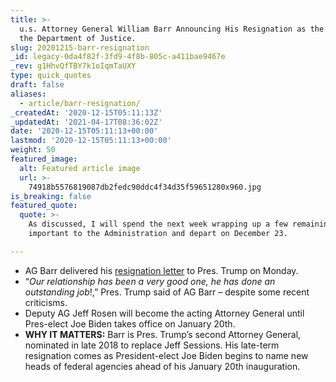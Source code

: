 ```yaml
---
title: >-
  u.s. Attorney General William Barr Announcing His Resignation as the Head of
  the Department of Justice.
slug: 20201215-barr-resignation
_id: legacy-0da4f82f-3fd9-4f8b-805c-a411bae9467e
_rev: g1HhvQfTBY7k1oIqmTaUXY
type: quick_quotes
draft: false
aliases:
  - article/barr-resignation/
_createdAt: '2020-12-15T05:11:13Z'
_updatedAt: '2021-04-17T08:36:02Z'
date: '2020-12-15T05:11:13+00:00'
lastmod: '2020-12-15T05:11:13+00:00'
weight: 50
featured_image:
  alt: Featured article image
  url: >-
    74918b5576819087db2fedc90ddc4f34d35f59651280x960.jpg
is_breaking: false
featured_quote:
  quote: >-
    As discussed, I will spend the next week wrapping up a few remaining matters
    important to the Administration and depart on December 23.

---
```

* AG Barr delivered his [resignation letter](https://twitter.com/realDonaldTrump/status/1338614514493878273/photo/1) to Pres. Trump on Monday.
* “_Our relationship has been a very good one, he has done an outstanding job_!,” Pres. Trump said of AG Barr – despite some recent criticisms.
* Deputy AG Jeff Rosen will become the acting Attorney General until Pres-elect Joe Biden takes office on January 20th.
* **WHY IT MATTERS:** Barr is Pres. Trump’s second Attorney General, nominated in late 2018 to replace Jeff Sessions. His late-term resignation comes as President-elect Joe Biden begins to name new heads of federal agencies ahead of his January 20th inauguration.